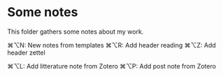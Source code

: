# Some notes

This folder gathers some notes about my work.


⌘⌥N: New notes from templates
⌘⌥R: Add header reading
⌘⌥Z: Add header zettel

⌘⌥L: Add litterature note from Zotero
⌘⌥P: Add post note from Zotero




